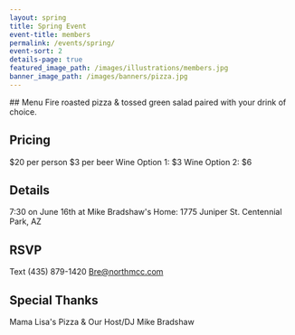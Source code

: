 ```yaml
---
layout: spring
title: Spring Event
event-title: members 
permalink: /events/spring/
event-sort: 2
details-page: true
featured_image_path: /images/illustrations/members.jpg
banner_image_path: /images/banners/pizza.jpg
---
```

<p></p>
## Menu
Fire roasted pizza & tossed green salad paired with your drink of choice.

<!--more-->

## Pricing
$20 per person
$3 per beer
Wine Option 1: $3
Wine Option 2: $6

## Details
7:30 on June 16th at
Mike Bradshaw's Home:
1775 Juniper St. Centennial Park, AZ

## RSVP
Text (435) 879-1420
Bre@northmcc.com

## Special Thanks
Mama Lisa's Pizza 
&
Our Host/DJ Mike Bradshaw

<!--
In union with our donor’s event, the Foundation also had a great time inviting our members to an equally exciting Members Only event to show our appreciation for their consistent efforts within the college. <!--more--*> Open to the public to become a member in order to attend the event, it was useful to both generate memberships as well as show our appreciation for those already involved.  Enjoyed outdoors over food and drink, it provided an opportunity for the Foundation to connect with the community to show our appreciation.-->
